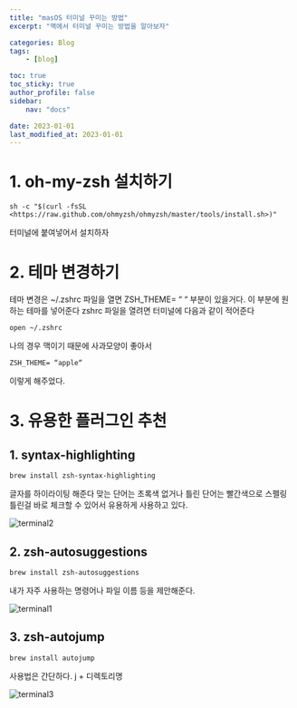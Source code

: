 ```yaml
---
title: "masOS 터미널 꾸미는 방법"
excerpt: "맥에서 터미널 꾸미는 방법을 알아보자"

categories: Blog
tags:
    - [blog]

toc: true
toc_sticky: true
author_profile: false
sidebar:
    nav: "docs"

date: 2023-01-01
last_modified_at: 2023-01-01
---
```








# 1. oh-my-zsh 설치하기

```
sh -c "$(curl -fsSL <https://raw.github.com/ohmyzsh/ohmyzsh/master/tools/install.sh>)"
```
터미널에 붙여넣어서 설치하자

# 2. 테마 변경하기

테마 변경은 ~/.zshrc 파일을 열면 ZSH_THEME= “  “ 부분이 있을거다. 이 부분에 원하는 테마를 넣어준다
zshrc 파일을 열려면 터미널에 다음과 같이 적어준다
```
open ~/.zshrc
```
나의 경우 맥이기 때문에 사과모양이 좋아서 
```
ZSH_THEME= “apple“
```
이렇게 해주었다.

# 3. 유용한 플러그인 추천

## 1. syntax-highlighting 
```
brew install zsh-syntax-highlighting
```
글자를 하이라이팅 해준다 맞는 단어는 초록색 없거나 틀린 단어는 빨간색으로 스펠링 틀린걸 바로 체크할 수 있어서 유용하게 사용하고 있다.

![terminal2](https://user-images.githubusercontent.com/100500113/210172459-31b75c1f-7283-4cea-b033-0b7af41c9be0.png)

## 2. zsh-autosuggestions
```
brew install zsh-autosuggestions
```
내가 자주 사용하는 명령어나 파일 이름 등을 제안해준다. 

![terminal1](https://user-images.githubusercontent.com/100500113/210172440-10954208-531f-43ec-872a-6f932b3eeb84.png)

## 3. zsh-autojump
```
brew install autojump
```
사용법은 간단하다. j + 디렉토리명

![terminal3](https://user-images.githubusercontent.com/100500113/210172501-1d3775a9-e138-486c-b82a-e097b1a64028.png)